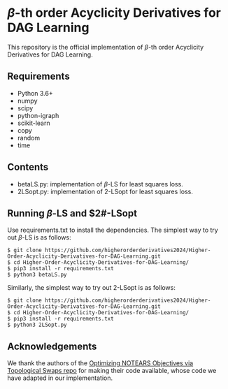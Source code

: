# $\beta$-th order Acyclicity Derivatives for DAG Learning

This repository is the official implementation of $\beta$-th order Acyclicity Derivatives for DAG Learning.

## Requirements
- Python 3.6+
- numpy
- scipy
- python-igraph
- scikit-learn
- copy
- random
- time

## Contents

- betaLS.py: implementation of $\beta$-LS for least squares loss.
- 2LSopt.py: implementation of $2$-LSopt for least squares loss.

## Running $\beta$-LS and $2#-LSopt

Use requirements.txt to install the dependencies. The simplest way to try out $\beta$-LS is as follows:
```
$ git clone https://github.com/higherorderderivatives2024/Higher-Order-Acyclicity-Derivatives-for-DAG-Learning.git
$ cd Higher-Order-Acyclicity-Derivatives-for-DAG-Learning/
$ pip3 install -r requirements.txt
$ python3 betaLS.py
```
Similarly,  the simplest way to try out $2$-LSopt is as follows:
```
$ git clone https://github.com/higherorderderivatives2024/Higher-Order-Acyclicity-Derivatives-for-DAG-Learning.git
$ cd Higher-Order-Acyclicity-Derivatives-for-DAG-Learning/
$ pip3 install -r requirements.txt
$ python3 2LSopt.py
```

## Acknowledgements

We thank the authors of the [Optimizing NOTEARS Objectives via Topological Swaps repo](https://github.com/Duntrain/TOPO) for making their code available, whose code we have adapted in our implementation.
